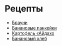 # Рецепты

- [Брауни](brownie.md)
- [Банановые панкейки](bananapancakes.md)
- [Картофель «Айдахо](idahopotatoes.md)
- [Банановый хлеб](bananabread.md)

